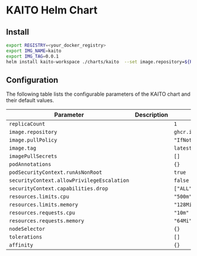 # KAITO Helm Chart

## Install

```bash
export REGISTRY=<your_docker_registry>
export IMG_NAME=kaito
export IMG_TAG=0.0.1
helm install kaito-workspace ./charts/kaito  --set image.repository=${REGISTRY}/$(IMG_NAME) --set image.tag=$(IMG_TAG)
```

## Configuration 

The following table lists the configurable parameters of the KAITO chart and their default values.

| Parameter                                  | Description | Default                   |
|--------------------------------------------|-------------|-------------------------- |
| `replicaCount`                             |             | `1`                       |
| `image.repository`                         |             | `ghcr.io/Azure/kaito/kaito`   |
| `image.pullPolicy`                         |             | `"IfNotPresent"`          |
| `image.tag`                                |             | `latest`                  |
| `imagePullSecrets`                         |             | `[]`                      |
| `podAnnotations`                           |             | `{}`                      |
| `podSecurityContext.runAsNonRoot`          |             | `true`                    |
| `securityContext.allowPrivilegeEscalation` |             | `false`                   |
| `securityContext.capabilities.drop`        |             | `["ALL"]`                 |
| `resources.limits.cpu`                     |             | `"500m"`                  |
| `resources.limits.memory`                  |             | `"128Mi"`                 |
| `resources.requests.cpu`                   |             | `"10m"`                   |
| `resources.requests.memory`                |             | `"64Mi"`                  |
| `nodeSelector`                             |             | `{}`                      |
| `tolerations`                              |             | `[]`                      |
| `affinity`                                 |             | `{}`                      |
